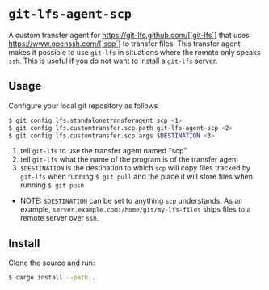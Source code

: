 # `git-lfs-agent-scp`

A custom transfer agent for https://git-lfs.github.com/[`git-lfs`] that uses https://www.openssh.com/[`scp`] to transfer files.
This transfer agent makes it possible to use `git-lfs` in situations where the remote only speaks `ssh`.
This is useful if you do not want to install a `git-lfs` server.

## Usage

Configure your local git repository as follows

```sh
$ git config lfs.standalonetransferagent scp <1>
$ git config lfs.customtransfer.scp.path git-lfs-agent-scp <2>
$ git config lfs.customtransfer.scp.args $DESTINATION <3>
```
1. tell `git-lfs` to use the transfer agent named "scp"
2. tell `git-lfs` what the name of the program is of the transfer agent
3. `$DESTINATION` is the destination to which `scp` will copy files tracked by `git-lfs` when running `$ git pull` and the place it will store files when running `$ git push`

- NOTE: `$DESTINATION` can be set to anything `scp` understands.
      As an example, `server.example.com:/home/git/my-lfs-files` ships files to a remote server over `ssh`.

## Install

Clone the source and run:

```sh
$ cargo install --path .
```
